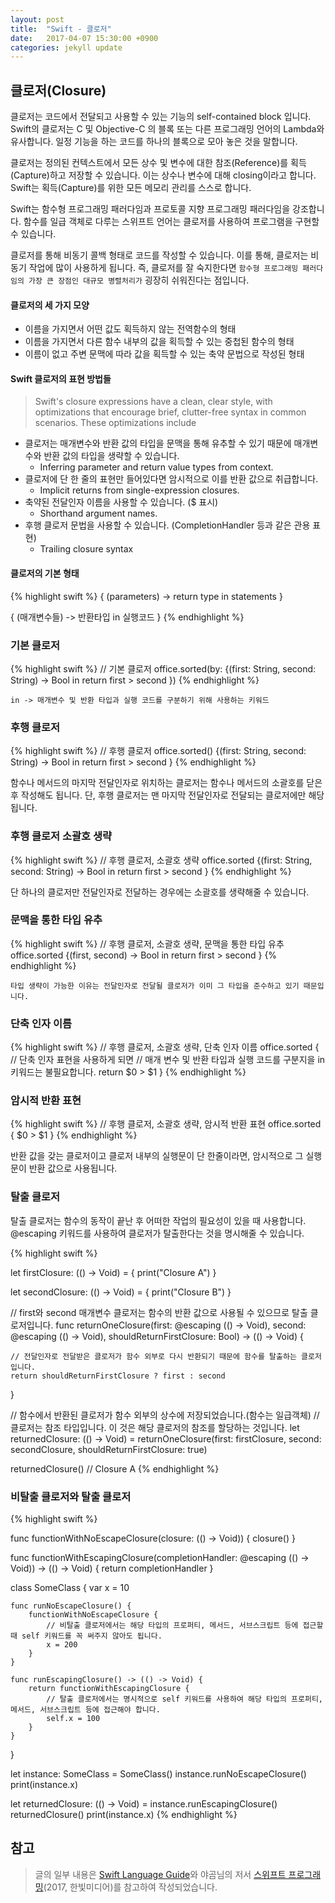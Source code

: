 ```yaml
---
layout: post
title:  "Swift - 클로저"
date:   2017-04-07 15:30:00 +0900
categories: jekyll update
---
```


## 클로저(Closure)

클로저는 코드에서 전달되고 사용할 수 있는 기능의 self-contained block 입니다. Swift의 클로저는 C 및 Objective-C 의 블록 또는 다른 프로그래밍 언어의 Lambda와 유사합니다. 일정 기능을 하는 코드를 하나의 블록으로 모아 놓은 것을 말합니다.

클로저는 정의된 컨텍스트에서 모든 상수 및 변수에 대한 참조(Reference)를 획득(Capture)하고 저장할 수 있습니다. 이는 상수나 변수에 대해 closing이라고 합니다. Swift는 획득(Capture)를 위한 모든 메모리 관리를 스스로 합니다.

Swift는 함수형 프로그래밍 패러다임과 프로토콜 지향 프로그래밍 패러다임을 강조합니다. 함수를 일급 객체로 다루는 스위프트 언어는 클로저를 사용하여 프로그램을 구현할 수 있습니다.

클로저를 통해 비동기 콜백 형태로 코드를 작성할 수 있습니다. 이를 통해, 클로저는 비동기 작업에 많이 사용하게 됩니다. 즉, 클로저를 잘 숙지한다면 `함수형 프로그래밍 패러다임의 가장 큰 장점인 대규모 병렬처리가`  굉장히 쉬워진다는 점입니다.

#### 클로저의 세 가지 모양
  * 이름을 가지면서 어떤 값도 획득하지 않는 전역함수의 형태
  * 이름을 가지면서 다른 함수 내부의 값을 획득할 수 있는 중첩된 함수의 형태
  * 이름이 없고 주변 문맥에 따라 값을 획득할 수 있는 축약 문법으로 작성된 형태

#### Swift 클로저의 표현 방법들

> Swift's closure expressions have a clean, clear style, with optimizations that encourage brief, clutter-free syntax in common scenarios. These optimizations include

  * 클로저는 매개변수와 반환 값의 타입을 문맥을 통해 유추할 수 있기 때문에 매개변수와 반환 값의 타입을 생략할 수 있습니다.
    * Inferring parameter and return value types from context.
  * 클로저에 단 한 줄의 표현만 들어있다면 암시적으로 이를 반환 값으로 취급합니다.
    * Implicit returns from single-expression closures.
  * 축약된 전달인자 이름을 사용할 수 있습니다. ($ 표시)
    * Shorthand argument names.
  * 후행 클로저 문법을 사용할 수 있습니다. (CompletionHandler 등과 같은 관용 표현)
    * Trailing closure syntax

#### 클로저의 기본 형태


{% highlight swift %}
{ (parameters) -> return type in
  statements
}

{ (매개변수들) -> 반환타입 in
 실행코드
}
{% endhighlight %}



### 기본 클로저

{% highlight swift %}
// 기본 클로저
office.sorted(by: {(first: String, second: String) -> Bool in
    return first > second
})
{% endhighlight %}

`in -> 매개변수 및 반환 타입과 실행 코드를 구분하기 위해 사용하는 키워드`

### 후행 클로저

{% highlight swift %}
// 후행 클로저
office.sorted() {(first: String, second: String) -> Bool in
    return first > second
}
{% endhighlight %}

함수나 메서드의 마지막 전달인자로 위치하는 클로저는 함수나 메서드의 소괄호를 닫은 후 작성해도 됩니다. 단, 후행 클로저는 맨 마지막 전달인자로 전달되는 클로저에만 해당됩니다.

### 후행 클로저 소괄호 생략

{% highlight swift %}
// 후행 클로저, 소괄호 생략
office.sorted {(first: String, second: String) -> Bool in
    return first > second
}
{% endhighlight %}

단 하나의 클로저만 전달인자로 전달하는 경우에는 소괄호를 생략해줄 수 있습니다.

### 문맥을 통한 타입 유추

{% highlight swift %}
// 후행 클로저, 소괄호 생략, 문맥을 통한 타입 유추
office.sorted {(first, second) -> Bool in
    return first > second
}
{% endhighlight %}

`타입 생략이 가능한 이유는 전달인자로 전달될 클로저가 이미 그 타입을 준수하고 있기 때문입니다.`

### 단축 인자 이름
{% highlight swift %}
// 후행 클로저, 소괄호 생략, 단축 인자 이름
office.sorted {
    // 단축 인자 표현을 사용하게 되면
    // 매개 변수 및 반환 타입과 실행 코드를 구분지을 in 키워드는 불필요합니다.
    return $0 > $1
}
{% endhighlight %}

### 암시적 반환 표현
{% highlight swift %}
// 후행 클로저, 소괄호 생략, 암시적 반환 표현
office.sorted {
    $0 > $1
}
{% endhighlight %}

반환 값을 갖는 클로저이고 클로저 내부의 실행문이 단 한줄이라면, 암시적으로 그 실행문이 반환 값으로 사용됩니다.

### 탈출 클로저
탈출 클로저는 함수의 동작이 끝난 후 어떠한 작업의 필요성이 있을 때 사용합니다. @escaping 키워드를 사용하여 클로저가 탈출한다는 것을 명시해줄 수 있습니다.

{% highlight swift %}

let firstClosure: (() -> Void) = {
    print("Closure A")
}

let secondClosure: (() -> Void) = {
    print("Closure B")
}


// first와 second 매개변수 클로저는 함수의 반환 값으로 사용될 수 있으므로 탈출 클로저입니다.
func returnOneClosure(first: @escaping (() -> Void), second: @escaping (() -> Void), shouldReturnFirstClosure: Bool) -> (() -> Void) {

    // 전달인자로 전달받은 클로저가 함수 외부로 다시 반환되기 때문에 함수를 탈출하는 클로저입니다.
    return shouldReturnFirstClosure ? first : second
}

// 함수에서 반환된 클로저가 함수 외부의 상수에 저장되었습니다.(함수는 일급객체)
// 클로저는 참조 타입입니다. 이 것은 해당 클로저의 참조를 할당하는 것입니다.
let returnedClosure: (() -> Void) = returnOneClosure(first: firstClosure, second: secondClosure, shouldReturnFirstClosure: true)

returnedClosure() // Closure A
{% endhighlight %}


### 비탈출 클로저와 탈출 클로저
{% highlight swift %}

func functionWithNoEscapeClosure(closure: (() -> Void)) {
    closure()
}

func functionWithEscapingClosure(completionHandler: @escaping (() -> Void)) -> (() -> Void)  {
    return completionHandler
}


class SomeClass {
    var x = 10

    func runNoEscapeClosure() {
        functionWithNoEscapeClosure {
            // 비탈출 클로저에서는 해당 타입의 프로퍼티, 메서드, 서브스크립트 등에 접근할 때 self 키워드를 꼭 써주지 않아도 됩니다.
            x = 200
        }
    }

    func runEscapingClosure() -> (() -> Void) {
        return functionWithEscapingClosure {
            // 탈출 클로저에서는 명시적으로 self 키워드를 사용하여 해당 타입의 프로퍼티, 메서드, 서브스크립트 등에 접근해야 합니다.
            self.x = 100
        }
    }
}

let instance: SomeClass = SomeClass()
instance.runNoEscapeClosure()
print(instance.x)

let returnedClosure: (() -> Void) = instance.runEscapingClosure()
returnedClosure()
print(instance.x)
{% endhighlight %}


## 참고

> 글의 일부 내용은 [Swift Language Guide][Swift-Closures]와 야곰님의 저서 [스위프트 프로그래밍][Swift-programming](2017, 한빛미디어)를 참고하여 작성되었습니다.

[Swift-programming]: http://book.naver.com/bookdb/book_detail.nhn?bid=11445773
[Swift-Closures]: https://developer.apple.com/library/content/documentation/Swift/Conceptual/Swift_Programming_Language/Closures.html
